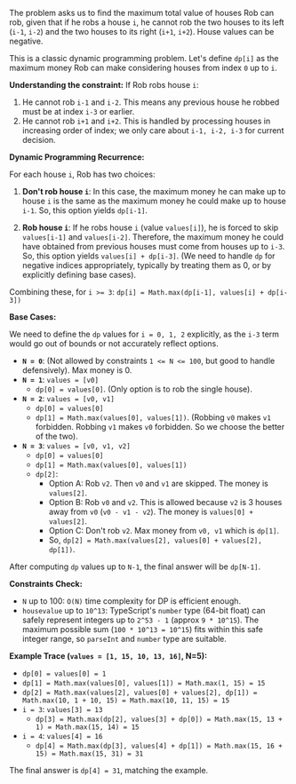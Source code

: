The problem asks us to find the maximum total value of houses Rob can rob, given that if he robs a house `i`, he cannot rob the two houses to its left (`i-1`, `i-2`) and the two houses to its right (`i+1`, `i+2`). House values can be negative.

This is a classic dynamic programming problem. Let's define `dp[i]` as the maximum money Rob can make considering houses from index `0` up to `i`.

**Understanding the constraint:**
If Rob robs house `i`:
1. He cannot rob `i-1` and `i-2`. This means any previous house he robbed must be at index `i-3` or earlier.
2. He cannot rob `i+1` and `i+2`. This is handled by processing houses in increasing order of index; we only care about `i-1, i-2, i-3` for current decision.

**Dynamic Programming Recurrence:**

For each house `i`, Rob has two choices:

1.  **Don't rob house `i`**: In this case, the maximum money he can make up to house `i` is the same as the maximum money he could make up to house `i-1`. So, this option yields `dp[i-1]`.

2.  **Rob house `i`**: If he robs house `i` (value `values[i]`), he is forced to skip `values[i-1]` and `values[i-2]`. Therefore, the maximum money he could have obtained from previous houses must come from houses up to `i-3`. So, this option yields `values[i] + dp[i-3]`. (We need to handle `dp` for negative indices appropriately, typically by treating them as 0, or by explicitly defining base cases).

Combining these, for `i >= 3`:
`dp[i] = Math.max(dp[i-1], values[i] + dp[i-3])`

**Base Cases:**

We need to define the `dp` values for `i = 0, 1, 2` explicitly, as the `i-3` term would go out of bounds or not accurately reflect options.

*   **`N = 0`**: (Not allowed by constraints `1 <= N <= 100`, but good to handle defensively). Max money is 0.
*   **`N = 1`**: `values = [v0]`
    *   `dp[0] = values[0]`. (Only option is to rob the single house).
*   **`N = 2`**: `values = [v0, v1]`
    *   `dp[0] = values[0]`
    *   `dp[1] = Math.max(values[0], values[1])`. (Robbing `v0` makes `v1` forbidden. Robbing `v1` makes `v0` forbidden. So we choose the better of the two).
*   **`N = 3`**: `values = [v0, v1, v2]`
    *   `dp[0] = values[0]`
    *   `dp[1] = Math.max(values[0], values[1])`
    *   `dp[2]`:
        *   Option A: Rob `v2`. Then `v0` and `v1` are skipped. The money is `values[2]`.
        *   Option B: Rob `v0` and `v2`. This is allowed because `v2` is 3 houses away from `v0` (`v0 - v1 - v2`). The money is `values[0] + values[2]`.
        *   Option C: Don't rob `v2`. Max money from `v0, v1` which is `dp[1]`.
        *   So, `dp[2] = Math.max(values[2], values[0] + values[2], dp[1])`.

After computing `dp` values up to `N-1`, the final answer will be `dp[N-1]`.

**Constraints Check:**
*   `N` up to 100: `O(N)` time complexity for DP is efficient enough.
*   `housevalue` up to `10^13`: TypeScript's `number` type (64-bit float) can safely represent integers up to `2^53 - 1` (approx `9 * 10^15`). The maximum possible sum (`100 * 10^13 = 10^15`) fits within this safe integer range, so `parseInt` and `number` type are suitable.

**Example Trace (`values = [1, 15, 10, 13, 16]`, N=5):**

*   `dp[0] = values[0] = 1`
*   `dp[1] = Math.max(values[0], values[1]) = Math.max(1, 15) = 15`
*   `dp[2] = Math.max(values[2], values[0] + values[2], dp[1]) = Math.max(10, 1 + 10, 15) = Math.max(10, 11, 15) = 15`
*   `i = 3`: `values[3] = 13`
    *   `dp[3] = Math.max(dp[2], values[3] + dp[0]) = Math.max(15, 13 + 1) = Math.max(15, 14) = 15`
*   `i = 4`: `values[4] = 16`
    *   `dp[4] = Math.max(dp[3], values[4] + dp[1]) = Math.max(15, 16 + 15) = Math.max(15, 31) = 31`

The final answer is `dp[4] = 31`, matching the example.